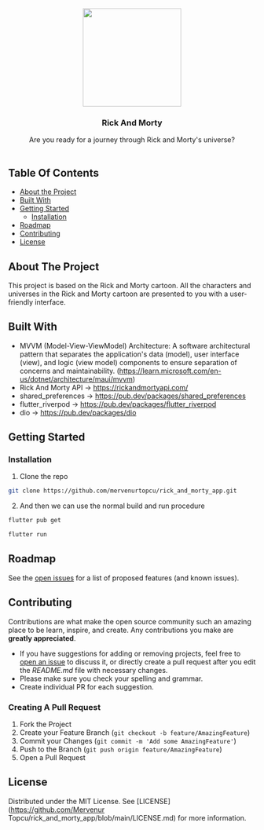 <br/>
<p align="center">

<img src="https://github.com/mervenurtopcu/rick_and_morty_app/assets/37351206/946b143f-c2af-44d3-a153-baad125d18fc" height="200">




  <h3 align="center">Rick And Morty</h3>

  <p align="center">
    Are you ready for a journey through Rick and Morty's universe?
    <br/>
    <br/>
  </p>


## Table Of Contents

* [About the Project](#about-the-project)
* [Built With](#built-with)
* [Getting Started](#getting-started)
  * [Installation](#installation)
* [Roadmap](#roadmap)
* [Contributing](#contributing)
* [License](#license)


## About The Project



This project is based on the Rick and Morty cartoon. All the characters and universes in the Rick and Morty cartoon are presented to you with a user-friendly interface.

## Built With

* MVVM (Model-View-ViewModel) Architecture: A software architectural pattern that separates the application's data (model), user interface (view), and logic (view model) components to ensure separation of concerns and maintainability. (https://learn.microsoft.com/en-us/dotnet/architecture/maui/mvvm)
* Rick And Morty API -> https://rickandmortyapi.com/
* shared_preferences -> https://pub.dev/packages/shared_preferences
* flutter_riverpod -> https://pub.dev/packages/flutter_riverpod
* dio -> https://pub.dev/packages/dio


## Getting Started

### Installation



1. Clone the repo

```sh
git clone https://github.com/mervenurtopcu/rick_and_morty_app.git
```

2. And then we can use the normal build and run procedure

```sh
flutter pub get
```
```sh
flutter run
```


## Roadmap

See the [open issues](https://github.com/mervenurtopcu/rick_and_morty_app/issues) for a list of proposed features (and known issues).

## Contributing

Contributions are what make the open source community such an amazing place to be learn, inspire, and create. Any contributions you make are **greatly appreciated**.
* If you have suggestions for adding or removing projects, feel free to [open an issue](https://github.com/mervenurtopcu/rick_and_morty_app/issues/new) to discuss it, or directly create a pull request after you edit the *README.md* file with necessary changes.
* Please make sure you check your spelling and grammar.
* Create individual PR for each suggestion.

### Creating A Pull Request

1. Fork the Project
2. Create your Feature Branch (`git checkout -b feature/AmazingFeature`)
3. Commit your Changes (`git commit -m 'Add some AmazingFeature'`)
4. Push to the Branch (`git push origin feature/AmazingFeature`)
5. Open a Pull Request

## License

Distributed under the MIT License. See [LICENSE](https://github.com/Mervenur Topcu/rick_and_morty_app/blob/main/LICENSE.md) for more information.

